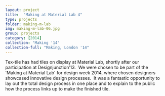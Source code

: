 ```yaml
---
layout: project
title:  "Making at Material Lab 4"
type: projects
folder: making-m-lab
img: making-m-lab-06.jpg
group: projects
category: [2014]
collection: "Making '14"
collection-full: "Making, London '14"
---
```


Tex-tile has had tiles on display at Material Lab, shortly after our participation at Designjunction’13.  We were chosen to be part of the 'Making at Material Lab' for design week 2014, where chosen designers showcased innovative design processes.  It was a fantastic opportunity to lay out the total design process in one place and to explain to the public how the process links up to make the finished tile.